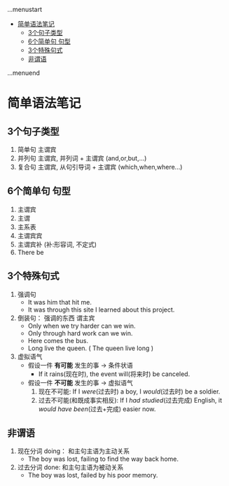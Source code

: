 ...menustart

- [简单语法笔记](#1fe410e3570b0d8dad9dfe6df63efb5a)
    - [3个句子类型](#ad7649afe8e0d13e424d22845c82ff4f)
    - [6个简单句 句型](#401dc351076205bae8bb218b847f5cf0)
    - [3个特殊句式](#be53932c8b60c887388022bd9248b902)
    - [非谓语](#f894460c6f4eca967b478805a86c1c12)

...menuend


<h2 id="1fe410e3570b0d8dad9dfe6df63efb5a"></h2>


# 简单语法笔记

<h2 id="ad7649afe8e0d13e424d22845c82ff4f"></h2>


## 3个句子类型

1. 简单句  主谓宾
2. 并列句  主谓宾, 并列词  + 主谓宾 (and,or,but,...)
3. 复合句  主谓宾, 从句引导词 + 主谓宾 (which,when,where...)

<h2 id="401dc351076205bae8bb218b847f5cf0"></h2>


## 6个简单句 句型

1. 主谓宾
2. 主谓
3. 主系表
4. 主谓宾宾
5. 主谓宾补 (补:形容词, 不定式)
6. There be


<h2 id="be53932c8b60c887388022bd9248b902"></h2>


## 3个特殊句式

1. 强调句
    - It was him that hit me.
    - It was through this site I learned about this project.
2. 倒装句： 强调的东西 谓主宾
    - Only when we try harder can we win.
    - Only through hard work can we win.
    - Here comes the bus.
    - Long live the queen. ( The queen live long )
3. 虚拟语气
    - 假设一件 **有可能** 发生的事 -> 条件状语
        - If it rains(现在时), the event will(将来时) be canceled.
    - 假设一件 **不可能** 发生的事 -> 虚拟语气
        1. 现在不可能: If I *were*(过去时) a boy, I *would*(过去时) be a soldier.
        2. 过去不可能(和既成事实相反): If I *had studied*(过去完成) English, it *would have been*(过去+完成) easier now.

<h2 id="f894460c6f4eca967b478805a86c1c12"></h2>


## 非谓语

1. 现在分词 doing： 和主句主语为主动关系
    - The boy was lost, failing to find the way back home.
2. 过去分词 done: 和主句主语为被动关系
    - The boy was lost, failed by his poor memory.



